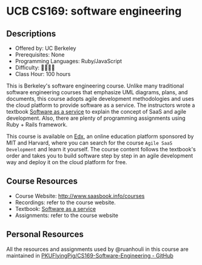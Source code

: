 # UCB CS169: software engineering

## Descriptions

- Offered by: UC Berkeley
- Prerequisites: None
- Programming Languages: Ruby/JavaScript
- Difficulty: 🌟🌟🌟🌟
- Class Hour: 100 hours

This is Berkeley's software engineering course. Unlike many traditional software engineering courses that emphasize UML diagrams, plans, and documents, this course adopts agile development methodologies and uses the cloud platform to provide software as a service. The instructors wrote a textbook [Software as a service](https://github.com/PKUFlyingPig/CS169-Software-Engineering/blob/master/saasbook.pdf) to explain the concept of SaaS and agile development. Also, there are plenty of programming assignments using Ruby + Rails framework.

This course is available on [Edx](https://www.edx.org/), an online education platform sponsored by MIT and Harvard, where you can search for the course `Agile SaaS Development` and learn it yourself. The course content follows the textbook's order and takes you to build software step by step in an agile development way and deploy it on the cloud platform for free.

## Course Resources

- Course Website: <http://www.saasbook.info/courses>
- Recordings: refer to the course website.
- Textbook: [Software as a service](https://github.com/PKUFlyingPig/CS169-Software-Engineering/blob/master/saasbook.pdf)
- Assignments: refer to the course website

## Personal Resources

All the resources and assignments used by @ruanhouli in this course are maintained in [PKUFlyingPig/CS169-Software-Engineering - GitHub](https://github.com/PKUFlyingPig/CS169-Software-Engineering)
